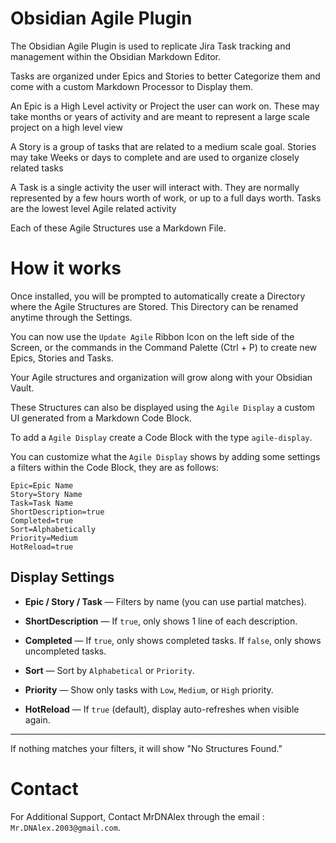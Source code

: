 # Obsidian Agile Plugin

The Obsidian Agile Plugin is used to replicate Jira Task tracking and management within the Obsidian Markdown Editor.

Tasks are organized under Epics and Stories to better Categorize them and come with a custom Markdown Processor to Display them.

An Epic is a High Level activity or Project the user can work on. These may take months or years of activity and are meant to represent a large scale project on a high level view

A Story is a group of tasks that are related to a medium scale goal. Stories may take Weeks or days to complete and are used to organize closely related tasks

A Task is a single activity the user will interact with. They are normally represented by a few hours worth of work, or up to a full days worth. Tasks are the lowest level Agile related activity

Each of these Agile Structures use a Markdown File.

# How it works

Once installed, you will be prompted to automatically create a Directory where the Agile Structures are Stored. This Directory can be renamed anytime through the Settings.

You can now use the ``Update Agile`` Ribbon Icon on the left side of the Screen, or the commands in the Command Palette (Ctrl + P) to create new Epics, Stories and Tasks.

Your Agile structures and organization will grow along with your Obsidian Vault.

These Structures can also be displayed using the ``Agile Display`` a custom UI generated from a Markdown Code Block.

To add a ``Agile Display`` create a Code Block with the type ``agile-display``.

You can customize what the ``Agile Display`` shows by adding some settings a filters within the Code Block, they are as follows:

```agile-display
Epic=Epic Name
Story=Story Name
Task=Task Name
ShortDescription=true
Completed=true
Sort=Alphabetically
Priority=Medium
HotReload=true
```

## Display Settings

- **Epic / Story / Task** — Filters by name (you can use partial matches).
    
- **ShortDescription** — If `true`, only shows 1 line of each description.
    
- **Completed** — If `true`, only shows completed tasks. If `false`, only shows uncompleted tasks. 
    
- **Sort** — Sort by `Alphabetical` or `Priority`.
    
- **Priority** — Show only tasks with `Low`, `Medium`, or `High` priority.
    
- **HotReload** — If `true` (default), display auto-refreshes when visible again.

---

If nothing matches your filters, it will show "No Structures Found."

# Contact
For Additional Support, Contact MrDNAlex through the email : ``Mr.DNAlex.2003@gmail.com``.